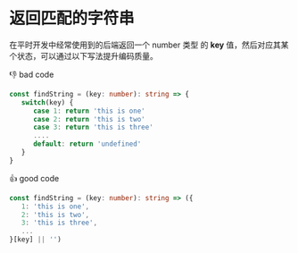 # 返回匹配的字符串

在平时开发中经常使用到的后端返回一个 number 类型 的 **key** 值，然后对应其某个状态，可以通过以下写法提升编码质量。

:-1: bad code

```TypeScript
const findString = (key: number): string => {
   switch(key) {
      case 1: return 'this is one'
      case 2: return 'this is two'
      case 3: return 'this is three'
      ....
      default: return 'undefined'
   }
}

```

:+1: good code

```TypeScript
const findString = (key: number): string => ({
   1: 'this is one',
   2: 'this is two',
   3: 'this is three',
   ...
}[key] || '')

```
